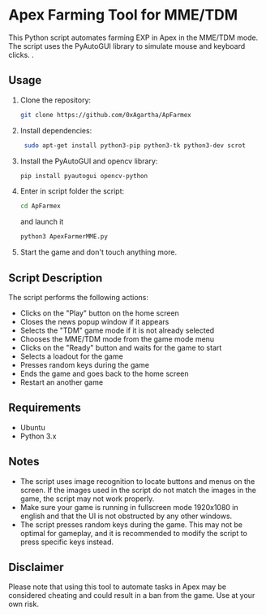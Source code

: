 # Apex Farming Tool for MME/TDM

This Python script automates farming EXP in Apex in the MME/TDM mode. The script uses the PyAutoGUI library to simulate mouse and keyboard clicks.
.

## Usage

1. Clone the repository:
    ```sh 
    git clone https://github.com/0xAgartha/ApFarmex
    ```
2. Install dependencies:
    ```sh
     sudo apt-get install python3-pip python3-tk python3-dev scrot
    ```
3. Install the PyAutoGUI and opencv library: 
    ```sh
    pip install pyautogui opencv-python
    ```
4. Enter in script folder the script:
    ```sh
    cd ApFarmex
    ``` 
    and launch it    
    ```sh
    python3 ApexFarmerMME.py
    ```
5. Start the game and don't touch anything more.


## Script Description

The script performs the following actions:

- Clicks on the "Play" button on the home screen
- Closes the news popup window if it appears
- Selects the "TDM" game mode if it is not already selected
- Chooses the MME/TDM mode from the game mode menu
- Clicks on the "Ready" button and waits for the game to start
- Selects a loadout for the game
- Presses random keys during the game
- Ends the game and goes back to the home screen
- Restart an another game

## Requirements

- Ubuntu
- Python 3.x

## Notes

- The script uses image recognition to locate buttons and menus on the screen. If the images used in the script do not match the images in the game, the script may not work properly.
- Make sure your game is running in fullscreen mode 1920x1080 in english and that the UI is not obstructed by any other windows.
- The script presses random keys during the game. This may not be optimal for gameplay, and it is recommended to modify the script to press specific keys instead.

## Disclaimer

Please note that using this tool to automate tasks in Apex may be considered cheating and could result in a ban from the game. 
Use at your own risk.

